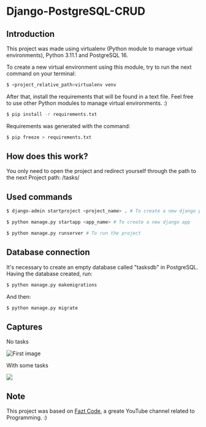 # Django-PostgreSQL-CRUD

## Introduction

This project was made using virtualenv (Python module to manage virtual environments), Python 3.11.1 and PostgreSQL 16.

To create a new virtual environment using this module, try to run the next command on your terminal:

```bash
$ <project_relative_path>virtualenv venv
```

After that, install the requirements that will be found in a text file. Feel free to use other Python modules to manage virtual environments. :)

```bash
$ pip install -r requirements.txt
```

Requirements was generated with the command:

```bash
$ pip freeze > requirements.txt
```

## How does this work?

You only need to open the project and redirect yourself through the path to the next Project path: /tasks/  

## Used commands

```bash
$ django-admin startproject <project_name> . # To create a new django project
```

```bash
$ python manage.py startapp <app_name> # To create a new django app 
```

```bash
$ python manage.py runserver # To run the project
```

## Database connection

It's necessary to create an empty database called "tasksdb" in PostgreSQL. Having the database created, run:

```bash
$ python manage.py makemigrations
```

And then:

```bash
$ python manage.py migrate
```

## Captures

No tasks

![First image](C:\Users\gabyolmos\Desktop\Django-PostgreSQL-CRUD\GitHub%20images\No%20tasks.PNG)

With some tasks

![](C:\Users\gabyolmos\Desktop\Django-PostgreSQL-CRUD\GitHub%20images\With%20some%20tasks.PNG)

## Note

This project was based on [Fazt Code](https://youtu.be/_zNZ1lK6RTA?si=DTVvVIK4b0m69P5v), a greate YouTube channel related to Programming. :)

